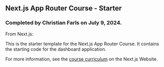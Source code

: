 ## Next.js App Router Course - Starter
### Completed by Christian Farls on July 9, 2024.

From Next.js:

This is the starter template for the Next.js App Router Course. It contains the starting code for the dashboard application.

For more information, see the [course curriculum](https://nextjs.org/learn) on the Next.js Website.
